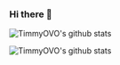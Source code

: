 ### Hi there 👋

<!--
**TimmyOVO/TimmyOVO** is a ✨ _special_ ✨ repository because its `README.md` (this file) appears on your GitHub profile.

Here are some ideas to get you started:

- 🔭 I’m currently working on ...
- 🌱 I’m currently learning ...
- 👯 I’m looking to collaborate on ...
- 🤔 I’m looking for help with ...
- 💬 Ask me about ...
- 📫 How to reach me: ...
- 😄 Pronouns: ...
- ⚡ Fun fact: ...
-->

![TimmyOVO's github stats](https://github-readme-stats.vercel.app/api/top-langs/?username=TimmyOVO&count_private=true)

![TimmyOVO's github stats](https://github-readme-stats.vercel.app/api?username=TimmyOVO&count_private=true)
